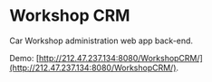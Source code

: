 # Workshop CRM

Car Workshop administration web app back-end.

Demo: [http://212.47.237.134:8080/WorkshopCRM/](http://212.47.237.134:8080/WorkshopCRM/).
